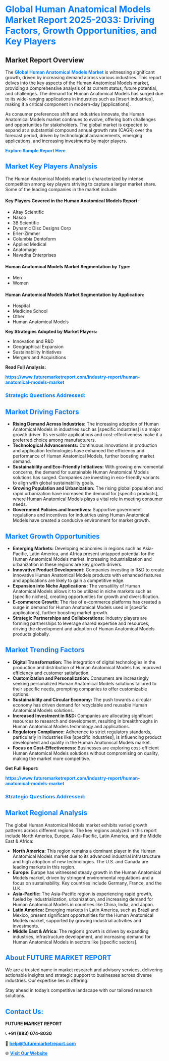 <h1 style="color: #007BFF;">Global Human Anatomical Models Market Report 2025-2033: Driving Factors, Growth Opportunities, and Key Players</h1>

<section id="overview">
<h2>Market Report Overview</h2>
<p>The <a href="https://www.futuremarketreport.com/industry-report/human-anatomical-models-market" style="color: #007BFF; text-decoration: none;"><strong>Global Human Anatomical Models Market</strong></a> is witnessing significant growth, driven by increasing demand across various industries. This report delves into the key aspects of the Human Anatomical Models market, providing a comprehensive analysis of its current status, future potential, and challenges. The demand for Human Anatomical Models has surged due to its wide-ranging applications in industries such as [insert industries], making it a critical component in modern-day [applications].</p>
<p>As consumer preferences shift and industries innovate, the Human Anatomical Models market continues to evolve, offering both challenges and opportunities for stakeholders. The global market is expected to expand at a substantial compound annual growth rate (CAGR) over the forecast period, driven by technological advancements, emerging applications, and increasing investments by major players.</p>
</section>

<section id="overview">
<p><a href="https://www.futuremarketreport.com/request-sample/reportId=125281" style="color: #007BFF; text-decoration: none;"><strong>Explore Sample Report Here</strong></a></p>
</section>

<section id="key-players">
<h2 style="color: #007BFF;">Market Key Players Analysis</h2>
<p>The Human Anatomical Models market is characterized by intense competition among key players striving to capture a larger market share. Some of the leading companies in the market include:</p>
<h4>Key Players Covered in the Human Anatomical Models Report:</h4>
<ul><li>Altay Scientific</li><li>Nasco</li><li>3B Scientific</li><li>Dynamic Disc Designs Corp</li><li>Erler-Zimmer</li><li>Columbia Dentoform</li><li>Applied Medical</li><li>Anatomage</li><li>Navadha Enterprises</li></ul>
<h4>Human Anatomical Models Market Segmentation by Type:</h4>
<ul><li>Men</li><li>Women</li></ul>

<h4>Human Anatomical Models Market Segmentation by Application:</h4>
<ul><li>Hospital</li><li>Medicine School</li><li>Other</li><li>Human Anatomical Models</li></ul>
<p><strong>Key Strategies Adopted by Market Players:</strong></p>
<ul>
<li>Innovation and R&D</li>
<li>Geographical Expansion</li>
<li>Sustainability Initiatives</li>
<li>Mergers and Acquisitions</li>
</ul>
</section>

<section>
<p><strong>Read Full Analysis: </strong></p><a href="https://www.futuremarketreport.com/industry-report/human-anatomical-models-market" style="color: #007BFF; text-decoration: none;"><strong>https://www.futuremarketreport.com/industry-report/human-anatomical-models-market</strong></a>
<h3 style="color: #007BFF;">Strategic Questions Addressed:</h3>
</section>

<section id="driving-factors">
<h2 style="color: #007BFF;">Market Driving Factors</h2>
<ul>
<li><strong>Rising Demand Across Industries:</strong> The increasing adoption of Human Anatomical Models in industries such as [specific industries] is a major growth driver. Its versatile applications and cost-effectiveness make it a preferred choice among manufacturers.</li>
<li><strong>Technological Advancements:</strong> Continuous innovations in production and application technologies have enhanced the efficiency and performance of Human Anatomical Models, further boosting market demand.</li>
<li><strong>Sustainability and Eco-Friendly Initiatives:</strong> With growing environmental concerns, the demand for sustainable Human Anatomical Models solutions has surged. Companies are investing in eco-friendly variants to align with global sustainability goals.</li>
<li><strong>Growing Population and Urbanization:</strong> The rising global population and rapid urbanization have increased the demand for [specific products], where Human Anatomical Models plays a vital role in meeting consumer needs.</li>
<li><strong>Government Policies and Incentives:</strong> Supportive government regulations and incentives for industries using Human Anatomical Models have created a conducive environment for market growth.</li>
</ul>
</section>

<section id="growth-opportunities">
<h2 style="color: #007BFF;">Market Growth Opportunities</h2>
<ul>
<li><strong>Emerging Markets:</strong> Developing economies in regions such as Asia-Pacific, Latin America, and Africa present untapped potential for the Human Anatomical Models market. Increasing industrialization and urbanization in these regions are key growth drivers.</li>
<li><strong>Innovative Product Development:</strong> Companies investing in R&D to create innovative Human Anatomical Models products with enhanced features and applications are likely to gain a competitive edge.</li>
<li><strong>Expansion into Niche Applications:</strong> The versatility of Human Anatomical Models allows it to be utilized in niche markets such as [specific niches], creating opportunities for growth and diversification.</li>
<li><strong>E-commerce Growth:</strong> The rise of e-commerce platforms has created a surge in demand for Human Anatomical Models used in [specific applications], further boosting market growth.</li>
<li><strong>Strategic Partnerships and Collaborations:</strong> Industry players are forming partnerships to leverage shared expertise and resources, driving the development and adoption of Human Anatomical Models products globally.</li>
</ul>
</section>

<section id="trending-factors">
<h2 style="color: #007BFF;">Market Trending Factors</h2>
<ul>
<li><strong>Digital Transformation:</strong> The integration of digital technologies in the production and distribution of Human Anatomical Models has improved efficiency and customer satisfaction.</li>
<li><strong>Customization and Personalization:</strong> Consumers are increasingly seeking personalized Human Anatomical Models solutions tailored to their specific needs, prompting companies to offer customizable options.</li>
<li><strong>Sustainability and Circular Economy:</strong> The push towards a circular economy has driven demand for recyclable and reusable Human Anatomical Models solutions.</li>
<li><strong>Increased Investment in R&D:</strong> Companies are allocating significant resources to research and development, resulting in breakthroughs in Human Anatomical Models technology and applications.</li>
<li><strong>Regulatory Compliance:</strong> Adherence to strict regulatory standards, particularly in industries like [specific industries], is influencing product development and quality in the Human Anatomical Models market.</li>
<li><strong>Focus on Cost-Effectiveness:</strong> Businesses are exploring cost-efficient Human Anatomical Models solutions without compromising on quality, making the market more competitive.</li>
</ul>
</section>

<section>
<p><strong>Get Full Report: </strong></p><a href="https://www.futuremarketreport.com/industry-report/human-anatomical-models-market" style="color: #007BFF; text-decoration: none;"><strong>https://www.futuremarketreport.com/industry-report/human-anatomical-models-market</strong></a>
<h3 style="color: #007BFF;">Strategic Questions Addressed:</h3>
</section>


<section id="regional-analysis">
<h2 style="color: #007BFF;">Market Regional Analysis</h2>
<p>The global Human Anatomical Models market exhibits varied growth patterns across different regions. The key regions analyzed in this report include North America, Europe, Asia-Pacific, Latin America, and the Middle East & Africa:</p>
<ul>
<li><strong>North America:</strong> This region remains a dominant player in the Human Anatomical Models market due to its advanced industrial infrastructure and high adoption of new technologies. The U.S. and Canada are leading markets in this region.</li>
<li><strong>Europe:</strong> Europe has witnessed steady growth in the Human Anatomical Models market, driven by stringent environmental regulations and a focus on sustainability. Key countries include Germany, France, and the U.K.</li>
<li><strong>Asia-Pacific:</strong> The Asia-Pacific region is experiencing rapid growth, fueled by industrialization, urbanization, and increasing demand for Human Anatomical Models in countries like China, India, and Japan.</li>
<li><strong>Latin America:</strong> Emerging markets in Latin America, such as Brazil and Mexico, present significant opportunities for the Human Anatomical Models market, supported by growing industrial activities and investments.</li>
<li><strong>Middle East & Africa:</strong> The region’s growth is driven by expanding industries, infrastructure development, and increasing demand for Human Anatomical Models in sectors like [specific sectors].</li>
</ul>
</section>

<footer>
<h2 style="color: #007BFF;">About FUTURE MARKET REPORT</h2>
<p>We are a trusted name in market research and advisory services, delivering actionable insights and strategic support to businesses across diverse industries. Our expertise lies in offering:</p>

<p>Stay ahead in today’s competitive landscape with our tailored research solutions.</p>

<h2 style="color: #007BFF;">Contact Us:</h2>
<p><strong>FUTURE MARKET REPORT</strong></p>
<p>📞 <strong>+91 (883) 074-8030</strong></p>
<p>📧 <strong><a href="mailto:help@futuremarketreport.com" style="color: #007BFF;">help@futuremarketreport.com</a></strong></p>
<p>🌐 <strong><a href="https://www.futuremarketreport.com/" style="color: #007BFF;">Visit Our Website</a></strong></p>
</footer>